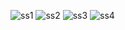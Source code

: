 ![ss1](https://user-images.githubusercontent.com/93577079/225045529-b6d2b6ed-0b9a-4379-a811-015704a5d939.png)
![ss2](https://user-images.githubusercontent.com/93577079/225045536-b2e6ad3c-6d6b-4af6-ad7b-6fdf8e05d1d9.png)
![ss3](https://user-images.githubusercontent.com/93577079/225045554-cf009208-c4fe-4ece-98de-db352a8af2ae.png)
![ss4](https://user-images.githubusercontent.com/93577079/225045567-4d2c0c21-00d9-414d-904f-8576b88ed009.png)
